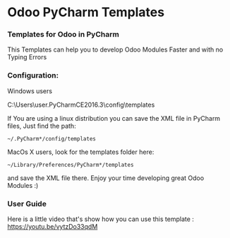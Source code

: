 # Odoo PyCharm Templates
### Templates for Odoo in PyCharm

This Templates can help you to develop Odoo Modules Faster and with no Typing Errors

### Configuration:
Windows users

C:\Users\user\.PyCharmCE2016.3\config\templates

If You are using a linux distribution you can save the XML file in PyCharm files, Just find the path:

    ~/.PyCharm*/config/templates

MacOs X users, look for the templates folder here:

    ~/Library/Preferences/PyCharm*/templates

and save the XML file there. Enjoy your time developing great Odoo Modules :)

### User Guide
Here is a little video that's show how you can use this template : https://youtu.be/vytzDo33qdM
